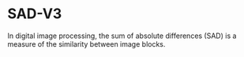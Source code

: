 # SAD-V3
In digital image processing, the sum of absolute differences (SAD) is a measure of the similarity between image blocks.
